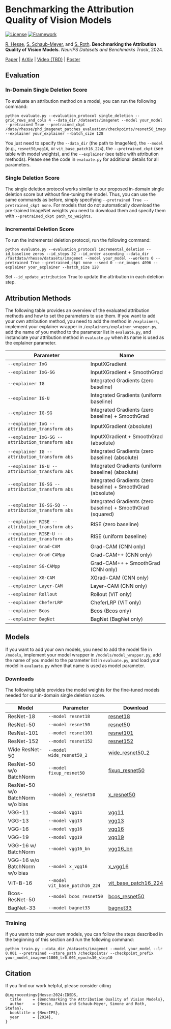 # Benchmarking the Attribution Quality of Vision Models

[![License](https://img.shields.io/badge/License-Apache%202.0-blue.svg)](https://opensource.org/licenses/Apache-2.0)
[![Framework](https://img.shields.io/badge/PyTorch-%23EE4C2C.svg?&logo=PyTorch&logoColor=white)](https://pytorch.org/)

[R. Hesse](https://robinhesse.github.io/), [S. Schaub-Meyer](https://schaubsi.github.io/), and [S. Roth](https://www.visinf.tu-darmstadt.de/visual_inference/people_vi/stefan_roth.en.jsp). **Benchmarking the Attribution Quality of Vision Models**. _NeurIPS Datasets and Benchmarks Track_, 2024.

[Paper](https://openreview.net/pdf?id=XmyxQaTyck) | [ArXiv](https://arxiv.org/abs/2407.11910) | [Video (TBD)](TBD) | [Poster](https://github.com/visinf/cad/blob/main/poster.jpeg)

## Evaluation

### In-Domain Single Deletion Score

To evaluate an attribution method on a model, you can run the following command:

```
python evaluate.py --evaluation_protocol single_deletion --grid_rows_and_cols 4 --data_dir /datasets/imagenet --model your_model --pretrained True --pretrained_ckpt /data/rhesse/phd_imagenet_patches_evaluation/checkpoints/resnet50_imagenet1000_lr0.001_epochs30_step10_osdi_checkpoint_best.pth.tar --explainer your_explainer --batch_size 128
```

You just need to specify the ```--data_dir``` (the path to ImageNet), the ```--model``` (e.g., ```resnet50```,```vgg16```, or ```vit_base_patch16_224```), the ```--pretrained_ckpt``` (see table with model weights), and the ```--explainer``` (see table with attribution methods). Please see the code in ```evaluate.py``` for additional details for all parameters.

### Single Deletion Score

The single deletion protocol works similar to our proposed in-domain single deletion score but without fine-tuning the model. Thus, you can use the same commands as before, simply specifying ```--pretrained True --pretrained_ckpt none```. For models that do not automatically download the pre-trained ImageNet weights you need to download them and specify them with ```--pretrained_ckpt path_to_weights```. 

### Incremental Deletion Score

To run the indremental deletion protocol, run the following command:

```
python evaluate.py --evaluation_protocol incremental_deletion --id_baseline zeros --id_steps 32 --id_order ascending --data_dir /fastdata/rhesse/datasets/imagenet --model your_model --workers 0 --pretrained True --pretrained_ckpt none --seed 0 --nr_images 4096 --explainer your_explainer --batch_size 128
```

Set ```--id_update_attribution True``` to update the attribution in each deletion step.

## Attribution Methods

The following table provides an overview of the evaluated attribution methods and how to set the parameters to use them. If you want to add your own attribution method, you need to add the method in ```/explainers```, implement your explainer wrapper in ```/explainers/explainer_wrapper.py```, add the name of you method to the parameter list in ```evaluate.py```, and instanciate your attribution method in ```evaluate.py``` when its name is used as the explainer parameter.

| Parameter | Name |
| --- | --- |
| `--explainer IxG ` | InputXGradient |
| `--explainer IxG-SG` | InputXGradient + SmoothGrad |
| `--explainer IG` | Integrated Gradients (zero baseline) |
| `--explainer IG-U` | Integrated Gradients (uniform baseline) |
| `--explainer IG-SG` | Integrated Gradients (zero baseline) + SmoothGrad |
| `--explainer IxG --attribution_transform abs` | InputXGradient (absolute) |
| `--explainer IxG-SG --attribution_transform abs` | InputXGradient + SmoothGrad (absolute) |
| `--explainer IG --attribution_transform abs` | Integrated Gradients (zero baseline) (absolute) |
| `--explainer IG-U --attribution_transform abs` | Integrated Gradients (uniform baseline) (absolute) |
| `--explainer IG-SG --attribution_transform abs` | Integrated Gradients (zero baseline) + SmoothGrad (absolute)|
| `--explainer IG-SG-SQ --attribution_transform abs` | Integrated Gradients (zero baseline) + SmoothGrad (squared) |
| `--explainer RISE --attribution_transform abs` | RISE (zero baseline) |
| `--explainer RISE-U --attribution_transform abs` | RISE (uniform baseline) |
| `--explainer Grad-CAM` | Grad-CAM (CNN only) |
| `--explainer Grad-CAMpp` | Grad-CAM++ (CNN only) |
| `--explainer SG-CAMpp` | Grad-CAM++ + SmoothGrad (CNN only) |
| `--explainer XG-CAM` | XGrad-CAM (CNN only) |
| `--explainer Layer-CAM` | Layer-CAM (CNN only) |
| `--explainer Rollout` | Rollout (ViT only) |
| `--explainer CheferLRP` | CheferLRP (ViT only) |
| `--explainer Bcos` | Bcos (Bcos only) |
| `--explainer BagNet` | BagNet (BagNet only) |



## Models

If you want to add your own models, you need to add the model file in ```/models```, implement your model wrapper in ```/models/model_wrapper.py```, add the name of you model to the parameter list in ```evaluate.py```, and load your model in ```evaluate.py``` when that name is used as model parameter.

### Downloads

The following table provides the model weights for the fine-tuned models needed for our in-domain single deletion score.

| Model | Parameter | Download |
| --- | --- | --- |
| ResNet-18 | `--model resnet18` | [resnet18](https://download.visinf.tu-darmstadt.de/data/2024-neurips-hesse-idsds/models_finetuned/resnet18_imagenet1000_lr0.001_epochs30_step10_checkpoint_best.pth.tar) |
| ResNet-50 | `--model resnet50` | [resnet50](https://download.visinf.tu-darmstadt.de/data/2024-neurips-hesse-idsds/models_finetuned/resnet50_imagenet1000_lr0.001_epochs30_step10_checkpoint_best.pth.tar) |
| ResNet-101 | `--model resnet101` | [resnet101](https://download.visinf.tu-darmstadt.de/data/2024-neurips-hesse-idsds/models_finetuned/resnet101_imagenet1000_lr0.001_epochs30_step10_checkpoint_best.pth.tar) |
| ResNet-152 | `--model resnet152` | [resnet152](https://download.visinf.tu-darmstadt.de/data/2024-neurips-hesse-idsds/models_finetuned/resnet152_imagenet1000_lr0.001_epochs30_step10_checkpoint_best.pth.tar) |
| Wide ResNet-50 | `--model wide_resnet50_2` | [wide_resnet50_2](https://download.visinf.tu-darmstadt.de/data/2024-neurips-hesse-idsds/models_finetuned/wide_resnet50_2_imagenet1000_lr0.001_epochs30_step10_checkpoint_best.pth.tar) |
| ResNet-50 w/o BatchNorm | `--model fixup_resnet50` | [fixup_resnet50](https://download.visinf.tu-darmstadt.de/data/2024-neurips-hesse-idsds/models_finetuned/fixup_resnet50_imagenet1000_lr0.001_epochs30_step10_checkpoint_best.pth.tar) |
| ResNet-50 w/o BatchNorm w/o bias | `--model x_resnet50` | [x_resnet50](https://download.visinf.tu-darmstadt.de/data/2024-neurips-hesse-idsds/models_finetuned/xresnet50_imagenet1000_lr0.001_epochs30_step10_checkpoint_best.pth.tar) |
| VGG-11 | `--model vgg11` | [vgg11](https://download.visinf.tu-darmstadt.de/data/2024-neurips-hesse-idsds/models_finetuned/vgg11_imagenet1000_lr0.001_epochs30_step10_checkpoint_best.pth.tar) |
| VGG-13 | `--model vgg13` | [vgg13](https://download.visinf.tu-darmstadt.de/data/2024-neurips-hesse-idsds/models_finetuned/vgg13_imagenet1000_lr0.001_epochs30_step10_checkpoint_best.pth.tar) |
| VGG-16 | `--model vgg16` | [vgg16](https://download.visinf.tu-darmstadt.de/data/2024-neurips-hesse-idsds/models_finetuned/vgg16_imagenet1000_lr0.001_epochs30_step10_checkpoint_best.pth.tar) |
| VGG-19 | `--model vgg19` | [vgg19](https://download.visinf.tu-darmstadt.de/data/2024-neurips-hesse-idsds/models_finetuned/vgg19_imagenet1000_lr0.001_epochs30_step10_checkpoint_best.pth.tar) |
| VGG-16 w/ BatchNorm | `--model vgg16_bn` | [vgg16_bn](https://download.visinf.tu-darmstadt.de/data/2024-neurips-hesse-idsds/models_finetuned/vgg16_bn_imagenet1000_lr0.001_epochs30_step10_checkpoint_best.pth.tar) |
| VGG-16 w/o BatchNorm w/o bias | `--model x_vgg16` | [x_vgg16](https://download.visinf.tu-darmstadt.de/data/2024-neurips-hesse-idsds/models_finetuned/xvgg16_imagenet1000_lr0.001_epochs30_step10_checkpoint_best.pth.tar) |
| ViT-B-16 | `--model vit_base_patch16_224` | [vit_base_patch16_224](https://download.visinf.tu-darmstadt.de/data/2024-neurips-hesse-idsds/models_finetuned/vit_base_patch16_224_imagenet1000_lr0.001_epochs30_step10_checkpoint_best.pth.tar) |
| Bcos-ResNet-50 | `--model bcos_resnet50` | [bcos_resnet50](https://download.visinf.tu-darmstadt.de/data/2024-neurips-hesse-idsds/models_finetuned/bcos_resnet50_imagenet1000_lr0.001_epochs30_step10_checkpoint_best.pth.tar) |
| BagNet-33 | `--model bagnet33` | [bagnet33](https://download.visinf.tu-darmstadt.de/data/2024-neurips-hesse-idsds/models_finetuned/bagnet33_imagenet1000_lr0.001_epochs30_step10_checkpoint_best.pth.tar) |

### Training

If you want to train your own models, you can follow the steps described in the beginning of this section and run the following command:

```
python train.py --data_dir /datasets/imagenet --model your_model --lr 0.001 --pretrained --store_path /checkpoints/ --checkpoint_prefix your_model_imagenet1000_lr0.001_epochs30_step10
```

## Citation

If you find our work helpful, please consider citing
```
@inproceedings{Hesse:2024:IDSDS,
  title     = {Benchmarking the Attribution Quality of Vision Models},
  author    = {Hesse, Robin and Schaub-Meyer, Simone and Roth, Stefan},
  booktitle = {NeurIPS},
  year      = {2024},
}
```
